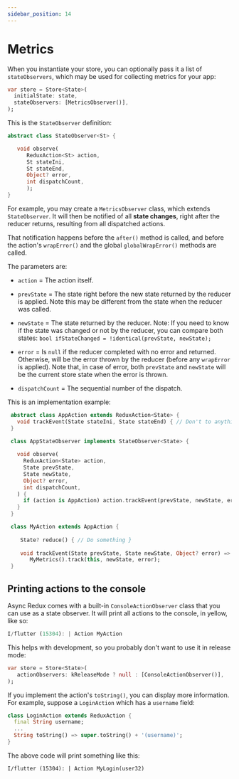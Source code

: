```yaml
---
sidebar_position: 14
---
```


# Metrics

When you instantiate your store, you can optionally pass it a list of `stateObservers`, 
which may be used for collecting metrics for your app:

```dart
var store = Store<State>(
  initialState: state,  
  stateObservers: [MetricsObserver()],
);
```

This is the `StateObserver` definition:

```dart
abstract class StateObserver<St> {

   void observe(
      ReduxAction<St> action, 
      St stateIni, 
      St stateEnd, 
      Object? error,
      int dispatchCount,
      );
}
```

For example, you may create a `MetricsObserver` class, which extends `StateObserver`.
It will then be notified of all **state changes**, right after the reducer returns,
resulting from all dispatched actions.

That notification happens before the
`after()` method is called, and before the action's `wrapError()` and the
global `globalWrapError()` methods are called.

The parameters are:

* `action` = The action itself.

* `prevState` = The state right before the new state returned by the reducer is applied. Note this
  may be different from the state when the reducer was called.

* `newState` = The state returned by the reducer. Note: If you need to know if the state was
  changed or not by the reducer, you can compare both states:
  `bool ifStateChanged = !identical(prevState, newState);`

* `error` = Is `null` if the reducer completed with no error and returned. Otherwise, will be the
  error thrown by the reducer (before any `wrapError` is applied). Note that, in case of
  error, both `prevState` and `newState` will be the current store state when the error is
  thrown.

* `dispatchCount` = The sequential number of the dispatch.

This is an implementation example:

```dart
 abstract class AppAction extends ReduxAction<State> {
   void trackEvent(State stateIni, State stateEnd) { // Don't to anything }
 }

 class AppStateObserver implements StateObserver<State> {
   
   void observe(
     ReduxAction<State> action,
     State prevState,
     State newState,
     Object? error,
     int dispatchCount,
   ) {
     if (action is AppAction) action.trackEvent(prevState, newState, error);
   }
 }

 class MyAction extends AppAction {
   
    State? reduce() { // Do something }
   
    void trackEvent(State prevState, State newState, Object? error) =>
       MyMetrics().track(this, newState, error);
 }
```

## Printing actions to the console

Async Redux comes with a built-in `ConsoleActionObserver` class that you can use as
a state observer. It will print all actions to the console, in yellow, like so:

```dart
I/flutter (15304): | Action MyAction
```

This helps with development, so you probably don't want to use it in release mode:

```dart
var store = Store<State>(
   actionObservers: kReleaseMode ? null : [ConsoleActionObserver()],
);
```

If you implement the action's `toString()`, you can display more information. 
For example, suppose a `LoginAction` which has a `username` field:

```dart
class LoginAction extends ReduxAction {
  final String username;
  ...
  String toString() => super.toString() + '(username)';
}
```

The above code will print something like this:

```
I/flutter (15304): | Action MyLogin(user32)
```
